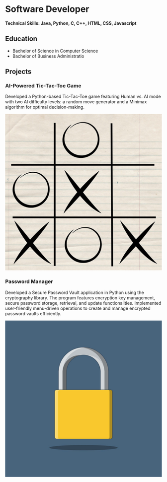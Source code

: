 # Software Developer

#### Technical Skills: Java, Python, C, C++, HTML, CSS, Javascript

## Education
- Bachelor of Science in Computer Science							       		
- Bachelor of Business Administratio 			        		

## Projects
### AI-Powered Tic-Tac-Toe Game

Developed a Python-based Tic-Tac-Toe game featuring Human vs. AI mode with two AI difficulty levels: a random move generator and a Minimax algorithm for optimal decision-making. 

![Tic-Tac-Toe](/assets/img/tictactoe.jpg)

### Password Manager

Developed a Secure Password Vault application in Python using the cryptography library. The program features encryption key management, secure password storage, retrieval, and update functionalities. Implemented user-friendly menu-driven operations to create and manage encrypted password vaults efficiently.

![Password Manager](/assets/img/password.jpg)
